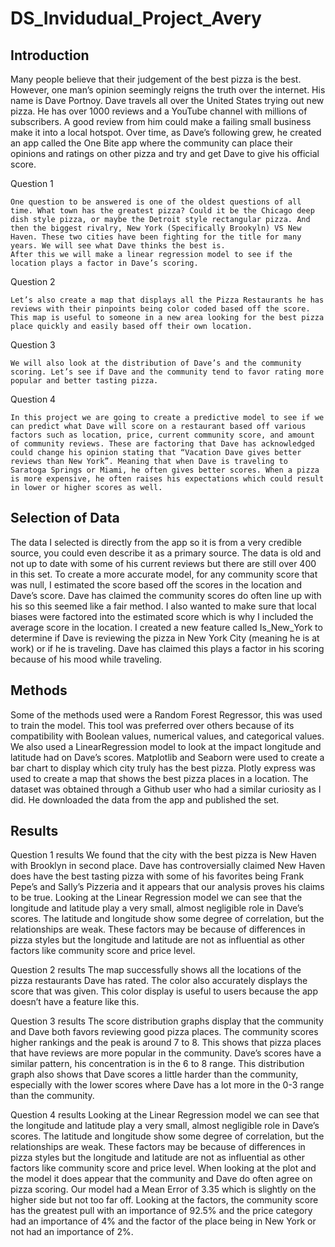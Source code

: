 # DS_Invidudual_Project_Avery

## Introduction

Many people believe that their judgement of the best pizza is the best. However, one man’s opinion seemingly reigns the truth over the internet. His name is Dave Portnoy. Dave travels all over the United States trying out new pizza. He has over 1000 reviews and a YouTube channel with millions of subscribers. A good review from him could make a failing small business make it into a local hotspot. 
	Over time, as Dave’s following grew, he created an app called the One Bite app where the community can place their opinions and ratings on other pizza and try and get Dave to give his official score. 

Question 1

	One question to be answered is one of the oldest questions of all time. What town has the greatest pizza? Could it be the Chicago deep dish style pizza, or maybe the Detroit style rectangular pizza. And then the biggest rivalry, New York (Specifically Brookyln) VS New Haven. These two cities have been fighting for the title for many years. We will see what Dave thinks the best is. 
	After this we will make a linear regression model to see if the location plays a factor in Dave’s scoring. 

Question 2

	Let’s also create a map that displays all the Pizza Restaurants he has reviews with their pinpoints being color coded based off the score. This map is useful to someone in a new area looking for the best pizza place quickly and easily based off their own location. 

Question 3

	We will also look at the distribution of Dave’s and the community scoring. Let’s see if Dave and the community tend to favor rating more popular and better tasting pizza. 

Question 4

	In this project we are going to create a predictive model to see if we can predict what Dave will score on a restaurant based off various factors such as location, price, current community score, and amount of community reviews. These are factoring that Dave has acknowledged could change his opinion stating that “Vacation Dave gives better reviews than New York”. Meaning that when Dave is traveling to Saratoga Springs or Miami, he often gives better scores. When a pizza is more expensive, he often raises his expectations which could result in lower or higher scores as well. 

## Selection of Data
  The data I selected is directly from the app so it is from a very credible source, you could even describe it as a primary source. The data is old and not up to date with some of his current reviews but there are still over 400 in this set. 
  To create a more accurate model, for any community score that was null, I estimated the score based off the scores in the location and Dave’s score. Dave has claimed the community scores do often line up with his so this seemed like a fair method. I also wanted to make sure that local biases were factored into the estimated score which is why I included the average score in the location.
  I created a new feature called Is_New_York to determine if Dave is reviewing the pizza in New York City (meaning he is at work) or if he is traveling. Dave has claimed this plays a factor in his scoring because of his mood while traveling.
## Methods
  Some of the methods used were a Random Forest Regressor, this was used to train the model. This tool was preferred over others because of its compatibility with Boolean values, numerical values, and categorical values. We also used a LinearRegression model to look at the impact longitude and latitude had on Dave’s scores. Matplotlib and Seaborn were used to create a bar chart to display which city truly has the best pizza. Plotly express was used to create a map that shows the best pizza places in a location. The dataset was obtained through a Github user who had a similar curiosity as I did. He downloaded the data from the app and published the set. 

## Results

Question 1 results
We found that the city with the best pizza is New Haven with Brooklyn in second place. Dave has controversially claimed New Haven does have the best tasting pizza with some of his favorites being Frank Pepe’s and Sally’s Pizzeria and it appears that our analysis proves his claims to be true. 
Looking at the Linear Regression model we can see that the longitude and latitude play a very small, almost negligible role in Dave’s scores. The latitude and longitude show some degree of correlation, but the relationships are weak. These factors may be because of differences in pizza styles but the longitude and latitude are not as influential as other factors like community score and price level.

Question 2 results
The map successfully shows all the locations of the pizza restaurants Dave has rated. The color also accurately displays the score that was given. This color display is useful to users because the app doesn’t have a feature like this.
 
Question 3 results
The score distribution graphs display that the community and Dave both favors reviewing good pizza places. The community scores higher rankings and the peak is around 7 to 8. This shows that pizza places that have reviews are more popular in the community. Dave’s scores have a similar pattern, his concentration is in the 6 to 8 range. This distribution graph also shows that Dave scores a little harder than the community, especially with the lower scores where Dave has a lot more in the 0-3 range than the community.
 
Question 4 results
Looking at the Linear Regression model we can see that the longitude and latitude play a very small, almost negligible role in Dave’s scores. The latitude and longitude show some degree of correlation, but the relationships are weak. These factors may be because of differences in pizza styles but the longitude and latitude are not as influential as other factors like community score and price level.
When looking at the plot and the model it does appear that the community and Dave do often agree on pizza scoring. Our model had a Mean Error of 3.35 which is slightly on the higher side but not too far off. Looking at the factors, the community score has the greatest pull with an importance of 92.5% and the price category had an importance of 4% and the factor of the place being in New York or not had an importance of 2%.
 

